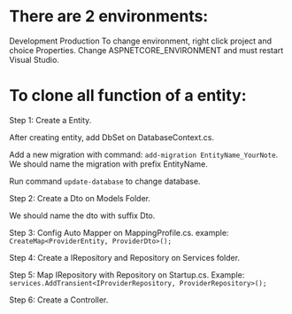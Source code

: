 ﻿# There are 2 environments: 
Development
Production
To change environment, right click project and choice Properties. Change ASPNETCORE_ENVIRONMENT and must restart Visual Studio.

# To clone all function of a entity: 

Step 1: Create a Entity. 

After creating entity, add DbSet on DatabaseContext.cs. 

Add a new migration with command: `add-migration EntityName_YourNote`. We should name the migration with prefix EntityName. 

Run command `update-database` to change database.

Step 2: Create a Dto on Models Folder.

We should name the dto with suffix Dto.

Step 3: Config Auto Mapper on MappingProfile.cs. example: 
 `CreateMap<ProviderEntity, ProviderDto>();`

Step 4: Create a IRepository and Repository on Services folder.

Step 5: Map IRepository with Repository on Startup.cs. Example:  
`services.AddTransient<IProviderRepository, ProviderRepository>();`

Step 6: Create a Controller.

